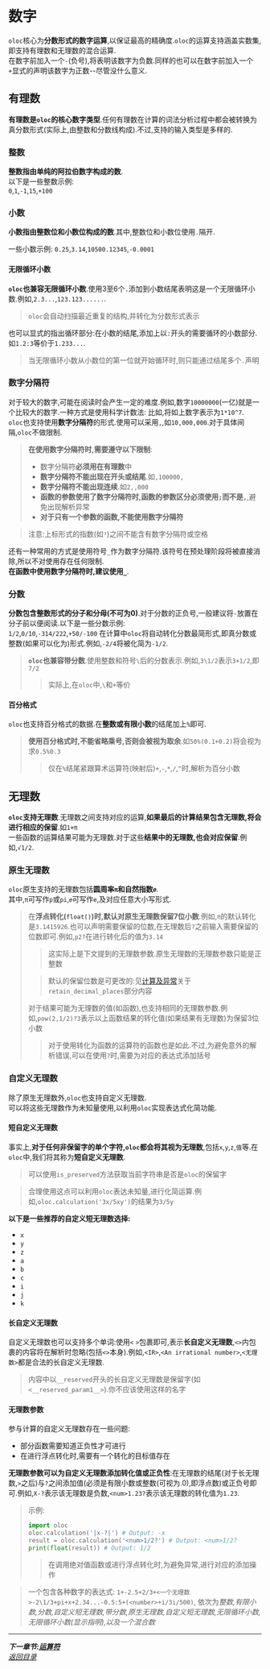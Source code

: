 # 数字  

`oloc`核心为**分数形式的数字运算**,以保证最高的精确度.`oloc`的运算支持涵盖实数集,即支持有理数和无理数的混合运算.  
在数字前加入一个`-`(负号),将表明该数字为负数.同样的也可以在数字前加入一个`+`显式的声明该数字为正数--尽管没什么意义.  

## 有理数  

**有理数是`oloc`的核心数字类型**.任何有理数在计算的词法分析过程中都会被转换为真分数形式(实际上,由整数和分数线构成).不过,支持的输入类型是多样的.  

### 整数  

**整数指由单纯的阿拉伯数字构成的数**.  
以下是一些整数示例:  
`0`,`1`,`-1`,`15`,`+100`  

### 小数

**小数指由整数位和小数位构成的数**.其中,整数位和小数位使用`.`隔开.  

一些小数示例:
`0.25`,`3.14`,`10500.12345`,`-0.0001`  

#### 无限循环小数  

**`oloc`也兼容无限循环小数**.使用3至6个`.`添加到小数结尾表明这是一个无限循环小数.例如,`2.3...`,`123.123......`.  

> `oloc`会自动扫描最近重复的结构,并转化为分数形式表示  

也可以显式的指出循环部分:在小数的结尾,添加上以`:`开头的需要循环的小数部分.如`1.2:3`等价于`1.233...`.  

> 当无限循环小数从小数位的第一位就开始循环时,则只能通过结尾多个`.`声明  

### 数字分隔符  

对于较大的数字,可能在阅读时会产生一定的难度.例如,数字`10000000`(一亿)就是一个比较大的数字.一种方式是使用科学计数法: 比如,将如上数字表示为`1*10^7`.  
`oloc`也支持使用**数字分隔符**的形式.使用可以采用`,`,如`10,000,000`.对于具体间隔,`oloc`不做限制.  

> **在使用数字分隔符时,需要遵守以下限制**:  
> - 数字分隔符**必须用在有理数**中  
> - **数字分隔符不能出现在开头或结尾**.如`,100000,`  
> - **数字分隔符不能出现连续**.如`2,,000`  
> - **函数的参数使用了数字分隔符时,函数的参数区分必须使用`;`而不是`,`**,避免出现解析异常  
> - **对于只有一个参数的函数,不能使用数字分隔符**  

> 注意:上标形式的指数(如`³`)之间不能含有数字分隔符或空格  

还有一种常用的方式是使用符号`_`作为数字分隔符.该符号在预处理阶段将被直接消除,所以不对使用存在任何限制.  
**在函数中使用数字分隔符时,建议使用`_`**.  

### 分数  

**分数包含整数形式的分子和分母(不可为0)**.对于分数的正负号,一般建议将`-`放置在分子前以便阅读.以下是一些分数示例:  
`1/2`,`0/10`,`-314/222`,`+50/-100`
在计算中`oloc`将自动转化分数最简形式,即真分数或整数(如果可以化为)形式.例如,`-2/4`将被化简为`-1/2`.  

> **`oloc`也兼容带分数**.使用整数和符号` \ `后的分数表示.例如,`3\1/2`表示`3+1/2`,即`7/2`  
> > 实际上,在`oloc`中,` \ `和`+`等价  


#### 百分格式  

`oloc`也支持百分格式的数据.在**整数或有限小数**的结尾加上`%`即可.  

> **使用百分格式时,不能省略乘号,否则会被视为取余**.如`50%(0.1+0.2)`将会视为求`0.5%0.3`  
> > 仅在`%`结尾紧跟算术运算符(映射后)`+`,`-`,`*`,`/`,`^`时,解析为百分小数  

## 无理数  

**`oloc`支持无理数**.无理数之间支持对应的运算,**如果最后的计算结果包含无理数,将会进行相应的保留**.如`1+π`  
一些函数的运算结果可能为无理数.对于这些**结果中的无理数,也会对应保留**.例如,`√1/2`.  

### 原生无理数

`oloc`原生支持的无理数包括**圆周率`π`**和**自然指数`𝑒`**.  
其中,`π`可写作`p`或`pi`,`𝑒`可写作`e`,及对应任意大小写形式.  

> 在**浮点转化(`float()`)时,默认对原生无理数保留7位小数**.例如,`π`的默认转化是`3.1415926`.也可以声明需要保留的位数,在无理数后`?`之前输入需要保留的位数即可.例如,`p2?`在进行转化后的值为`3.14`  
> > 这实际上是下文提到的无理数参数.原生无理数的无理数参数只能是正整数  
> 
> > 默认的保留位数是可更改的:见[计算及异常](计算,结果及异常.md)关于`retain_decimal_places`部分内容  
>
> 对于结果可能为无理数的值(如函数),也支持相同的无理数参数.例如,`pow(2,1/2)?3`表示以上函数结果的转化值(如果结果有无理数)为保留3位小数  
> > 对于使用转化为函数的运算符的函数也是如此.不过,为避免意外的解析错误,可以在使用`?`时,需要为对应的表达式添加括号  
> 
### 自定义无理数  

除了原生无理数外,`oloc`也支持自定义无理数.  
可以将这些无理数作为未知量使用,以利用`oloc`实现表达式化简功能.  

#### 短自定义无理数  

事实上,**对于任何非保留字的单个字符,`oloc`都会将其视为无理数**,包括`x`,`y`,`z`,`值`等.在`oloc`中,我们将其称为**短自定义无理数**.  

> 可以使用`is_preserved`方法获取当前字符串是否是`oloc`的保留字  

> 合理使用这点可以利用`oloc`表达未知量,进行化简运算.例如,`oloc.calculation('3x/5xy')`的结果为`3/5y`  

**以下是一些推荐的自定义短无理数选择:**  

- `x`  
- `y`  
- `z`  
- `a`  
- `b`  
- `c`  
- `i`  
- `j`  
- `k`  

#### 长自定义无理数  

自定义无理数也可以支持多个单词:使用`<` `>`包裹即可,表示**长自定义无理数**,`<>`内包裹的内容将在解析时忽略(包括`<>`本身).例如,`<IR>`,`<An irrational number>`,`<无理数>`都是合法的长自定义无理数.  

> 内容中以`__reserved`开头的长自定义无理数是保留字(如`<__reserved_param1__>`).你不应该使用这样的名字  

#### 无理数参数  

参与计算的自定义无理数存在一些问题:  

- 部分函数需要知道正负性才可进行  
- 在进行浮点转化时,需要有一个转化的目标值存在  

**无理数参数可以为自定义无理数添加转化值或正负性**:在无理数的结尾(对于长无理数,`>`之后)与`?`之间添加值(必须是有限小数或整数(可视为.0),即浮点数)或正负号即可.例如,`X-?`表示该无理数是负数,`<num>1.23?`表示该无理数的转化值为`1.23`.  

> 示例:  
> ```python
> import oloc
> oloc.calculation('|x-?|') # Output: -x
> result = oloc.calculation('<num>1/2?') # Output: <num>1/2?
> print(float(result)) # Output: 1/2
> ```
> > 在调用绝对值函数或进行浮点转化时,为避免异常,进行对应的添加操作

> 一个包含各种数字的表达式: `1+-2.5+2/3+<一个无理数>-2\1/3+pi+x+2.34...-0.5:5+(<number>+i/3i/500)`, 依次为*整数,有限小数,分数,自定义短无理数,带分数,原生无理数,自定义短无理数,无限循环小数,无限循环小数(显示指明),以及一个混合数*  

---  
***下一章节:[运算符](运算符.md)***  
*[返回目录](使用教程目录.md)*  